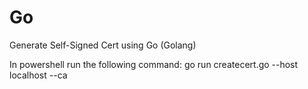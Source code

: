 # Go
Generate Self-Signed Cert using Go (Golang)

In powershell run the following command: 
 go run createcert.go --host localhost --ca
